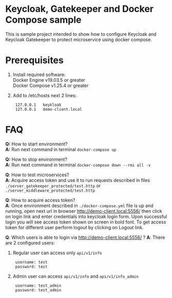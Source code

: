 # Keycloak, Gatekeeper and Docker Compose sample

This is sample project intended to show how to configure Keycloak and Keycloak Gatekeeper to protect microservice 
using docker compose.

# Prerequisites

1. Install required software:<br/>
   Docker Engine v19.03.5 or greater<br/>
   Docker Compose v1.25.4 or greater

2. Add to /etc/hosts next 2 lines:

        127.0.0.1	keykloak
        127.0.0.1	demo-client.local

# FAQ

**Q:** How to start environment?<br/>
**A:** Run next command in terminal `docker-compose up`

**Q:** How to stop environment?<br/>
**A:** Run next command in terminal `docker-compose down --rmi all -v`

**Q**: How to test microservices?<br/>
**A**: Acquire access token and use it to run requests described in files `./server_gatekeeper_protected/test.http`
or `./server_middleware_protected/test.http`

**Q**: How to acquire access token?<br/>
**A**: Once environment described in `./docker-compose.yml` file is up and running, open next url in browser 
http://demo-client.local:5556/ then click on login link and enter credentials into keycloak login form.
Upon successful login you will see access token shown on screen in bold font. To get access token for different user
perform logout by clicking on Logout link.

**Q**: Which users is able to login via http://demo-client.local:5556/ ?
**A**: There are 2 configured users:

1. Regular user can access only `api/v1/info`

        username: test
        password: test
        
2. Admin user can access `api/v1/info` and `api/v1/info_admin`
 
        username: test_admin
        password: test_admin